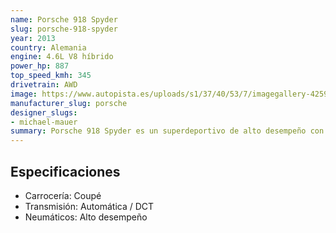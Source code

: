 ```yaml
---
name: Porsche 918 Spyder
slug: porsche-918-spyder
year: 2013
country: Alemania
engine: 4.6L V8 híbrido
power_hp: 887
top_speed_kmh: 345
drivetrain: AWD
image: https://www.autopista.es/uploads/s1/37/40/53/7/imagegallery-42598-53146523e444c_2_790x454.jpeg
manufacturer_slug: porsche
designer_slugs:
- michael-mauer
summary: Porsche 918 Spyder es un superdeportivo de alto desempeño con 4.6L V8 híbrido.
---
```


## Especificaciones

- Carrocería: Coupé
- Transmisión: Automática / DCT
- Neumáticos: Alto desempeño

